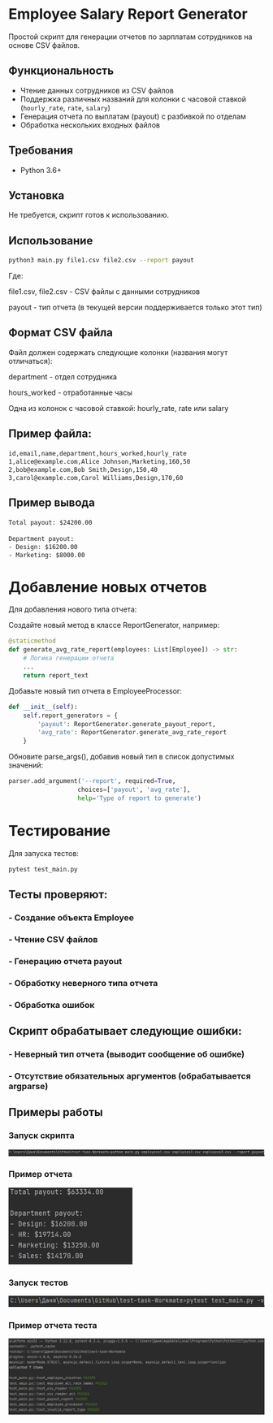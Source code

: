 # Employee Salary Report Generator

Простой скрипт для генерации отчетов по зарплатам сотрудников на основе CSV файлов.

## Функциональность

- Чтение данных сотрудников из CSV файлов
- Поддержка различных названий для колонки с часовой ставкой (`hourly_rate`, `rate`, `salary`)
- Генерация отчета по выплатам (payout) с разбивкой по отделам
- Обработка нескольких входных файлов

## Требования

- Python 3.6+

## Установка

Не требуется, скрипт готов к использованию.

## Использование

```bash
python3 main.py file1.csv file2.csv --report payout
```

Где:

file1.csv, file2.csv - CSV файлы с данными сотрудников

payout - тип отчета (в текущей версии поддерживается только этот тип)

## Формат CSV файла
Файл должен содержать следующие колонки (названия могут отличаться):

department - отдел сотрудника

hours_worked - отработанные часы

Одна из колонок с часовой ставкой: hourly_rate, rate или salary


## Пример файла:

```text
id,email,name,department,hours_worked,hourly_rate
1,alice@example.com,Alice Johnson,Marketing,160,50
2,bob@example.com,Bob Smith,Design,150,40
3,carol@example.com,Carol Williams,Design,170,60
```

## Пример вывода
```text
Total payout: $24200.00

Department payout:
- Design: $16200.00
- Marketing: $8000.00
```

# Добавление новых отчетов
Для добавления нового типа отчета:

Создайте новый метод в классе ReportGenerator, например:

```python
@staticmethod
def generate_avg_rate_report(employees: List[Employee]) -> str:
    # Логика генерации отчета
	...
    return report_text
```
Добавьте новый тип отчета в EmployeeProcessor:

```python
def __init__(self):
    self.report_generators = {
        'payout': ReportGenerator.generate_payout_report,
        'avg_rate': ReportGenerator.generate_avg_rate_report
    }
```
Обновите parse_args(), добавив новый тип в список допустимых значений:

```python
parser.add_argument('--report', required=True, 
                   choices=['payout', 'avg_rate'],
                   help='Type of report to generate')
```


# Тестирование
Для запуска тестов:

```bash
pytest test_main.py
```

## Тесты проверяют:

### - Создание объекта Employee

### - Чтение CSV файлов

### - Генерацию отчета payout

### - Обработку неверного типа отчета

### - Обработка ошибок

## Скрипт обрабатывает следующие ошибки:

### - Неверный тип отчета (выводит сообщение об ошибке)

### - Отсутствие обязательных аргументов (обрабатывается argparse)



## Примеры работы

### Запуск скрипта
![Пример запуска](./screenshots/usage.jpg)

### Пример отчета
![Пример отчета](./screenshots/usage-2.jpg)

### Запуск тестов
![Пример запуска](./screenshots/test-usage.jpg)

### Пример отчета теста
![Пример отчета](./screenshots/test-usage-2.jpg)